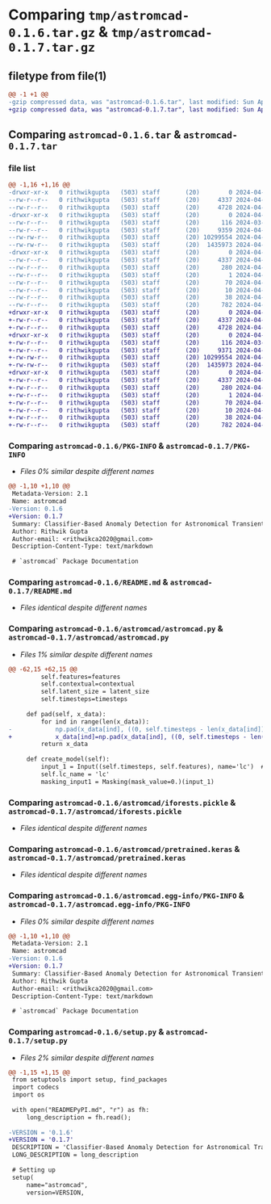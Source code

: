 # Comparing `tmp/astromcad-0.1.6.tar.gz` & `tmp/astromcad-0.1.7.tar.gz`

## filetype from file(1)

```diff
@@ -1 +1 @@
-gzip compressed data, was "astromcad-0.1.6.tar", last modified: Sun Apr  7 20:16:07 2024, max compression
+gzip compressed data, was "astromcad-0.1.7.tar", last modified: Sun Apr  7 20:17:56 2024, max compression
```

## Comparing `astromcad-0.1.6.tar` & `astromcad-0.1.7.tar`

### file list

```diff
@@ -1,16 +1,16 @@
-drwxr-xr-x   0 rithwikgupta   (503) staff       (20)        0 2024-04-07 20:16:07.229188 astromcad-0.1.6/
--rw-r--r--   0 rithwikgupta   (503) staff       (20)     4337 2024-04-07 20:16:07.228558 astromcad-0.1.6/PKG-INFO
--rw-r--r--   0 rithwikgupta   (503) staff       (20)     4728 2024-04-02 02:50:49.000000 astromcad-0.1.6/README.md
-drwxr-xr-x   0 rithwikgupta   (503) staff       (20)        0 2024-04-07 20:16:07.216489 astromcad-0.1.6/astromcad/
--rw-r--r--   0 rithwikgupta   (503) staff       (20)      116 2024-03-31 22:58:19.000000 astromcad-0.1.6/astromcad/__init__.py
--rw-r--r--   0 rithwikgupta   (503) staff       (20)     9359 2024-04-07 20:15:26.000000 astromcad-0.1.6/astromcad/astromcad.py
--rw-rw-r--   0 rithwikgupta   (503) staff       (20) 10299554 2024-04-07 15:56:23.000000 astromcad-0.1.6/astromcad/iforests.pickle
--rw-rw-r--   0 rithwikgupta   (503) staff       (20)  1435973 2024-04-07 15:51:54.000000 astromcad-0.1.6/astromcad/pretrained.keras
-drwxr-xr-x   0 rithwikgupta   (503) staff       (20)        0 2024-04-07 20:16:07.227965 astromcad-0.1.6/astromcad.egg-info/
--rw-r--r--   0 rithwikgupta   (503) staff       (20)     4337 2024-04-07 20:16:07.000000 astromcad-0.1.6/astromcad.egg-info/PKG-INFO
--rw-r--r--   0 rithwikgupta   (503) staff       (20)      280 2024-04-07 20:16:07.000000 astromcad-0.1.6/astromcad.egg-info/SOURCES.txt
--rw-r--r--   0 rithwikgupta   (503) staff       (20)        1 2024-04-07 20:16:07.000000 astromcad-0.1.6/astromcad.egg-info/dependency_links.txt
--rw-r--r--   0 rithwikgupta   (503) staff       (20)       70 2024-04-07 20:16:07.000000 astromcad-0.1.6/astromcad.egg-info/requires.txt
--rw-r--r--   0 rithwikgupta   (503) staff       (20)       10 2024-04-07 20:16:07.000000 astromcad-0.1.6/astromcad.egg-info/top_level.txt
--rw-r--r--   0 rithwikgupta   (503) staff       (20)       38 2024-04-07 20:16:07.229333 astromcad-0.1.6/setup.cfg
--rw-r--r--   0 rithwikgupta   (503) staff       (20)      782 2024-04-07 20:16:02.000000 astromcad-0.1.6/setup.py
+drwxr-xr-x   0 rithwikgupta   (503) staff       (20)        0 2024-04-07 20:17:56.341840 astromcad-0.1.7/
+-rw-r--r--   0 rithwikgupta   (503) staff       (20)     4337 2024-04-07 20:17:56.341259 astromcad-0.1.7/PKG-INFO
+-rw-r--r--   0 rithwikgupta   (503) staff       (20)     4728 2024-04-02 02:50:49.000000 astromcad-0.1.7/README.md
+drwxr-xr-x   0 rithwikgupta   (503) staff       (20)        0 2024-04-07 20:17:56.329341 astromcad-0.1.7/astromcad/
+-rw-r--r--   0 rithwikgupta   (503) staff       (20)      116 2024-03-31 22:58:19.000000 astromcad-0.1.7/astromcad/__init__.py
+-rw-r--r--   0 rithwikgupta   (503) staff       (20)     9371 2024-04-07 20:17:29.000000 astromcad-0.1.7/astromcad/astromcad.py
+-rw-rw-r--   0 rithwikgupta   (503) staff       (20) 10299554 2024-04-07 15:56:23.000000 astromcad-0.1.7/astromcad/iforests.pickle
+-rw-rw-r--   0 rithwikgupta   (503) staff       (20)  1435973 2024-04-07 15:51:54.000000 astromcad-0.1.7/astromcad/pretrained.keras
+drwxr-xr-x   0 rithwikgupta   (503) staff       (20)        0 2024-04-07 20:17:56.340740 astromcad-0.1.7/astromcad.egg-info/
+-rw-r--r--   0 rithwikgupta   (503) staff       (20)     4337 2024-04-07 20:17:56.000000 astromcad-0.1.7/astromcad.egg-info/PKG-INFO
+-rw-r--r--   0 rithwikgupta   (503) staff       (20)      280 2024-04-07 20:17:56.000000 astromcad-0.1.7/astromcad.egg-info/SOURCES.txt
+-rw-r--r--   0 rithwikgupta   (503) staff       (20)        1 2024-04-07 20:17:56.000000 astromcad-0.1.7/astromcad.egg-info/dependency_links.txt
+-rw-r--r--   0 rithwikgupta   (503) staff       (20)       70 2024-04-07 20:17:56.000000 astromcad-0.1.7/astromcad.egg-info/requires.txt
+-rw-r--r--   0 rithwikgupta   (503) staff       (20)       10 2024-04-07 20:17:56.000000 astromcad-0.1.7/astromcad.egg-info/top_level.txt
+-rw-r--r--   0 rithwikgupta   (503) staff       (20)       38 2024-04-07 20:17:56.341977 astromcad-0.1.7/setup.cfg
+-rw-r--r--   0 rithwikgupta   (503) staff       (20)      782 2024-04-07 20:17:46.000000 astromcad-0.1.7/setup.py
```

### Comparing `astromcad-0.1.6/PKG-INFO` & `astromcad-0.1.7/PKG-INFO`

 * *Files 0% similar despite different names*

```diff
@@ -1,10 +1,10 @@
 Metadata-Version: 2.1
 Name: astromcad
-Version: 0.1.6
+Version: 0.1.7
 Summary: Classifier-Based Anomaly Detection for Astronomical Transients
 Author: Rithwik Gupta
 Author-email: <rithwikca2020@gmail.com>
 Description-Content-Type: text/markdown
 
 # `astromcad` Package Documentation
```

### Comparing `astromcad-0.1.6/README.md` & `astromcad-0.1.7/README.md`

 * *Files identical despite different names*

### Comparing `astromcad-0.1.6/astromcad/astromcad.py` & `astromcad-0.1.7/astromcad/astromcad.py`

 * *Files 1% similar despite different names*

```diff
@@ -62,15 +62,15 @@
         self.features=features
         self.contextual=contextual
         self.latent_size = latent_size
         self.timesteps=timesteps
 
     def pad(self, x_data):
         for ind in range(len(x_data)):
-            np.pad(x_data[ind], ((0, self.timesteps - len(x_data[ind])), (0, 0)))
+            x_data[ind]=np.pad(x_data[ind], ((0, self.timesteps - len(x_data[ind])), (0, 0)))
         return x_data
 
     def create_model(self):
         input_1 = Input((self.timesteps, self.features), name='lc')  # X.shape = (Nobjects, Ntimesteps, 4) CHANGE
         self.lc_name = 'lc'
         masking_input1 = Masking(mask_value=0.)(input_1)
```

### Comparing `astromcad-0.1.6/astromcad/iforests.pickle` & `astromcad-0.1.7/astromcad/iforests.pickle`

 * *Files identical despite different names*

### Comparing `astromcad-0.1.6/astromcad/pretrained.keras` & `astromcad-0.1.7/astromcad/pretrained.keras`

 * *Files identical despite different names*

### Comparing `astromcad-0.1.6/astromcad.egg-info/PKG-INFO` & `astromcad-0.1.7/astromcad.egg-info/PKG-INFO`

 * *Files 0% similar despite different names*

```diff
@@ -1,10 +1,10 @@
 Metadata-Version: 2.1
 Name: astromcad
-Version: 0.1.6
+Version: 0.1.7
 Summary: Classifier-Based Anomaly Detection for Astronomical Transients
 Author: Rithwik Gupta
 Author-email: <rithwikca2020@gmail.com>
 Description-Content-Type: text/markdown
 
 # `astromcad` Package Documentation
```

### Comparing `astromcad-0.1.6/setup.py` & `astromcad-0.1.7/setup.py`

 * *Files 2% similar despite different names*

```diff
@@ -1,15 +1,15 @@
 from setuptools import setup, find_packages
 import codecs
 import os
 
 with open("READMEPyPI.md", "r") as fh:
     long_description = fh.read();
 
-VERSION = '0.1.6'
+VERSION = '0.1.7'
 DESCRIPTION = 'Classifier-Based Anomaly Detection for Astronomical Transients'
 LONG_DESCRIPTION = long_description
 
 # Setting up
 setup(
     name="astromcad",
     version=VERSION,
```

